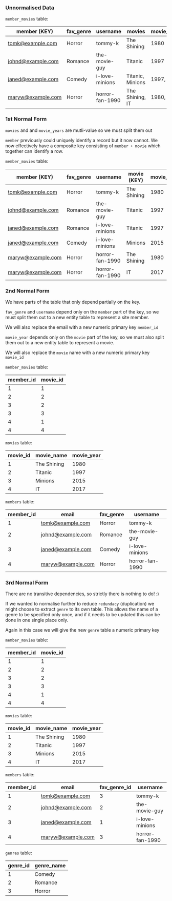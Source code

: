 ### Unnormalised Data

`member_movies` table:

| member (KEY)      | fav_genre | username        | movies           | movie_years |
|-------------------|-----------|-----------------|------------------|-------------|
| tomk@example.com  | Horror    | tommy-k         | The Shining      | 1980        |
| johnd@example.com | Romance   | the-movie-guy   | Titanic          | 1997        |
| janed@example.com | Comedy    | i-love-minions  | Titanic, Minions | 1997, 2015  |
| maryw@example.com | Horror    | horror-fan-1990 | The Shining, IT  | 1980, 2017  |

### 1st Normal Form

`movies` and and `movie_years` are mutli-value so we must split them out

`member` previously could uniquely identify a record but it now cannot. We now effectively have a composite key consisting of `member + movie` which together can identify a row.

`member_movies` table:

| member (KEY)      | fav_genre | username        | movie (KEY) | movie_year |
|-------------------|-----------|-----------------|-------------|------------|
| tomk@example.com  | Horror    | tommy-k         | The Shining | 1980       |
| johnd@example.com | Romance   | the-movie-guy   | Titanic     | 1997       |
| janed@example.com | Romance   | i-love-minions  | Titanic     | 1997       |
| janed@example.com | Comedy    | i-love-minions  | Minions     | 2015       |
| maryw@example.com | Horror    | horror-fan-1990 | The Shining | 1980       |
| maryw@example.com | Horror    | horror-fan-1990 | IT          | 2017       |

### 2nd Normal Form

We have parts of the table that only depend partially on the key.

`fav_genre` and `username` depend only on the `member` part of the key, so we must split them out to a new entity table to represent a site member.

We will also replace the email with a new numeric primary key `member_id`

`movie_year` depends only on the `movie` part of the key, so we must also split them out to a new entity table to represent a movie.

We will also replace the `movie` name with a new numeric primary key `movie_id`

`member_movies` table:

| member_id | movie_id |
|-----------|----------|
| 1         | 1        |
| 2         | 2        |
| 3         | 2        |
| 3         | 3        |
| 4         | 1        |
| 4         | 4        |

`movies` table:

| movie_id | movie_name  | movie_year |
|----------|-------------|------------|
| 1        | The Shining | 1980       |
| 2        | Titanic     | 1997       |
| 3        | Minions     | 2015       |
| 4        | IT          | 2017       |

`members` table:

| member_id | email             | fav_genre | username        |
|-----------|-------------------|-----------|-----------------|
| 1         | tomk@example.com  | Horror    | tommy-k         |
| 2         | johnd@example.com | Romance   | the-movie-guy   |
| 3         | janed@example.com | Comedy    | i-love-minions  |
| 4         | maryw@example.com | Horror    | horror-fan-1990 |

### 3rd Normal Form

There are no transitive dependencies, so strictly there is nothing to do! :)

If we wanted to normalise further to reduce `redundacy` (duplication) we might choose to extract `genre` to its own table. This allows the name of a genre to be specified only once, and if it needs to be updated this can be done in one single place only.

Again in this case we will give the new `genre` table a numeric primary key

`member_movies` table:

| member_id | movie_id |
|-----------|----------|
| 1         | 1        |
| 2         | 2        |
| 3         | 2        |
| 3         | 3        |
| 4         | 1        |
| 4         | 4        |

`movies` table:

| movie_id | movie_name  | movie_year |
|----------|-------------|------------|
| 1        | The Shining | 1980       |
| 2        | Titanic     | 1997       |
| 3        | Minions     | 2015       |
| 4        | IT          | 2017       |

`members` table:

| member_id | email             | fav_genre_id | username        |
|-----------|-------------------|--------------|-----------------|
| 1         | tomk@example.com  | 3            | tommy-k         |
| 2         | johnd@example.com | 2            | the-movie-guy   |
| 3         | janed@example.com | 1            | i-love-minions  |
| 4         | maryw@example.com | 3            | horror-fan-1990 |

`genres` table:

| genre_id | genre_name |
|----------|------------|
| 1        | Comedy     |
| 2        | Romance    |
| 3        | Horror     |
